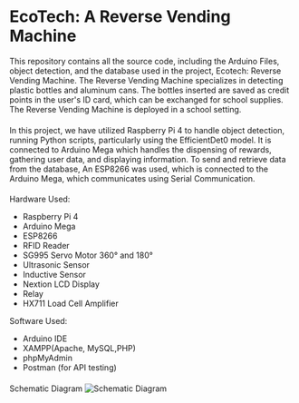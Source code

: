 # EcoTech: A Reverse Vending Machine
This repository contains all the source code, including the Arduino Files, object detection, and the database used in the project, Ecotech: Reverse Vending Machine. The Reverse Vending Machine specializes in detecting plastic bottles and aluminum cans. The bottles inserted are saved as credit points in the user's ID card, which can be exchanged for school supplies. The Reverse Vending Machine is deployed in a school setting.

####
In this project, we have utilized Raspberry Pi 4 to handle object detection, running Python scripts, particularly using the EfficientDet0 model. It is connected to Arduino Mega which handles the dispensing of rewards, gathering user data, and displaying information. To send and retrieve data from the database, An ESP8266 was used, which is connected to the Arduino Mega, which communicates using Serial Communication.

####
Hardware Used:
* Raspberry Pi 4
* Arduino Mega
* ESP8266
* RFID Reader
* SG995 Servo Motor 360° and 180°
* Ultrasonic Sensor
* Inductive Sensor
* Nextion LCD Display
* Relay
* HX711 Load Cell Amplifier

Software Used:
* Arduino IDE
* XAMPP(Apache, MySQL,PHP)
* phpMyAdmin
* Postman (for API testing)

####

####
Schematic Diagram
![Schematic Diagram](https://imgur.com/8TtPSG4)
